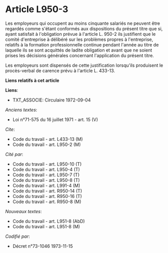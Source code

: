 # Article L950-3

Les employeurs qui occupent au moins cinquante salariés ne peuvent être regardés comme s'étant conformés aux dispositions du
présent titre que si, ayant satisfait à l'obligation prévue à l'article L. 950-2 ils justifient que le comité d'entreprise à
délibéré sur les problèmes propres à l'entreprise, relatifs à la formation professionnelle continue pendant l'année au titre
de laquelle ils se sont acquittés de ladite obligation et avant que ne soient prises les décisions générales concernant
l'application du présent titre.

Les employeurs sont dispensés de cette justification lorsqu'ils produisent le procès-verbal de carence prévu à l'article L.
433-13.

**Liens relatifs à cet article**

**Liens**:

  - TXT_ASSOCIE: Circulaire  1972-09-04

_Anciens textes_:

  - Loi n°71-575 du 16 juillet 1971 - art. 15 (V)

_Cite_:

  - Code du travail - art. L433-13 (M)
  - Code du travail - art. L950-2 (M)

_Cité par_:

  - Code du travail - art. L950-10 (T)
  - Code du travail - art. L950-4 (T)
  - Code du travail - art. L950-7 (T)
  - Code du travail - art. L950-8 (T)
  - Code du travail - art. L991-4 (M)
  - Code du travail - art. R950-14 (T)
  - Code du travail - art. R950-16 (T)
  - Code du travail - art. R950-8 (M)

_Nouveaux textes_:

  - Code du travail - art. L951-8 (AbD)
  - Code du travail - art. L951-8 (M)

_Codifié par_:

  - Décret n°73-1046 1973-11-15
